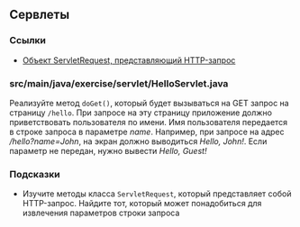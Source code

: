 ## Сервлеты

### Ссылки

* [Объект ServletRequest, представляющий HTTP-запрос](https://docs.oracle.com/javaee/7/api/javax/servlet/ServletRequest.html)

### src/main/java/exercise/servlet/HelloServlet.java

Реализуйте метод `doGet()`, который будет вызываться на GET запрос на страницу `/hello`. 
При запросе на эту страницу приложение должно приветствовать пользователя по имени. 
Имя пользователя передается в строке запроса в параметре *name*.
Например, при запросе на адрес */hello?name=John*, на экран должно выводиться *Hello, John!*. 
Если параметр не передан, нужно вывести *Hello, Guest!*

### Подсказки

* Изучите методы класса `ServletRequest`, который представляет собой HTTP-запрос. Найдите тот, который может понадобиться для извлечения параметров строки запроса
